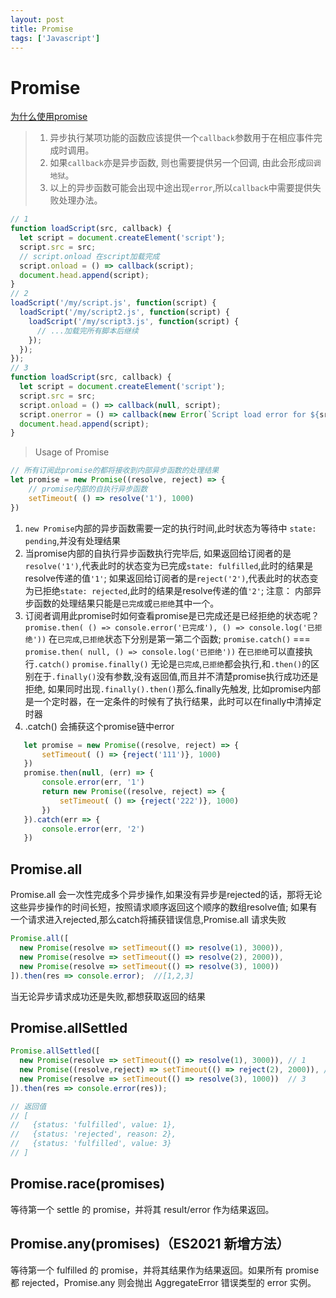 ```yaml
---
layout: post
title: Promise
tags: ['Javascript']
---
```


# Promise

[为什么使用promise](https://zh.javascript.info/callbacks)
> 1. 异步执行某项功能的函数应该提供一个`callback`参数用于在相应事件完成时调用。
> 2. 如果`callback`亦是异步函数, 则也需要提供另一个回调, 由此会形成`回调地狱`。
> 3. 以上的异步函数可能会出现中途出现`error`,所以`callback`中需要提供失败处理办法。

```js
// 1
function loadScript(src, callback) {
  let script = document.createElement('script');
  script.src = src;
  // script.onload 在script加载完成
  script.onload = () => callback(script);
  document.head.append(script);
}
// 2
loadScript('/my/script.js', function(script) {
  loadScript('/my/script2.js', function(script) {
    loadScript('/my/script3.js', function(script) {
      // ...加载完所有脚本后继续
    });
  });
});
// 3 
function loadScript(src, callback) {
  let script = document.createElement('script');
  script.src = src;
  script.onload = () => callback(null, script);
  script.onerror = () => callback(new Error(`Script load error for ${src}`));
  document.head.append(script);
}
```

> Usage of Promise
```js
// 所有订阅此promise的都将接收到内部异步函数的处理结果
let promise = new Promise((resolve, reject) => {
	// promise内部的自执行异步函数
	setTimeout( () => resolve('1'), 1000)
})
```
1. `new Promise`内部的异步函数需要一定的执行时间,此时状态为等待中 `state: pending`,并没有处理结果
2. 当promise内部的自执行异步函数执行完毕后,
  如果返回给订阅者的是`resolve('1')`,代表此时的状态变为已完成`state: fulfilled`,此时的结果是resolve传递的值`'1'`;
  如果返回给订阅者的是`reject('2')`,代表此时的状态变为已拒绝`state: rejected`,此时的结果是resolve传递的值`'2'`;
  注意： 内部异步函数的处理结果只能是`已完成`或`已拒绝`其中一个。
3. 订阅者调用此promise时如何查看promise是已完成还是已经拒绝的状态呢？
 `promise.then( () => console.error('已完成'), () => console.log('已拒绝'))` 在`已完成`,`已拒绝`状态下分别是第一第二个函数;
 `promise.catch()` === `promise.then( null, () => console.log('已拒绝'))` 在`已拒绝`可以直接执行`.catch()`
 `promise.finally()` 无论是`已完成`,`已拒绝`都会执行,和`.then()`的区别在于`.finally()`没有参数,没有返回值,而且并不清楚promise执行成功还是拒绝,
 如果同时出现`.finally().then()`那么.finally先触发, 比如promise内部是一个定时器，在一定条件的时候有了执行结果，此时可以在finally中清掉定时器
4. .catch() 会捕获这个promise链中error
 ```js
 	let promise = new Promise((resolve, reject) => {
		setTimeout( () => {reject('111')}, 1000)
	})
	promise.then(null, (err) => {
		console.error(err, '1')
		return new Promise((resolve, reject) => {
			setTimeout( () => {reject('222')}, 1000)
		})
	}).catch(err => {
	 	console.error(err, '2')
	})
```

## Promise.all
Promise.all 会一次性完成多个异步操作,如果没有异步是rejected的话，那将无论这些异步操作的时间长短，按照请求顺序返回这个顺序的数组resolve值;
如果有一个请求进入rejected,那么catch将捕获错误信息,Promise.all 请求失败
```js
Promise.all([
  new Promise(resolve => setTimeout(() => resolve(1), 3000)),
  new Promise(resolve => setTimeout(() => resolve(2), 2000)),
  new Promise(resolve => setTimeout(() => resolve(3), 1000)) 
]).then(res => console.error);  //[1,2,3]
```

当无论异步请求成功还是失败,都想获取返回的结果
## Promise.allSettled
```js
Promise.allSettled([
  new Promise(resolve => setTimeout(() => resolve(1), 3000)), // 1
  new Promise((resolve,reject) => setTimeout(() => reject(2), 2000)), // 2
  new Promise(resolve => setTimeout(() => resolve(3), 1000))  // 3
]).then(res => console.error(res)); 

// 返回值
// [
//   {status: 'fulfilled', value: 1},
//   {status: 'rejected', reason: 2},
//   {status: 'fulfilled', value: 3}
// ]
```

## Promise.race(promises) 
 等待第一个 settle 的 promise，并将其 result/error 作为结果返回。
## Promise.any(promises)（ES2021 新增方法）
 等待第一个 fulfilled 的 promise，并将其结果作为结果返回。如果所有 promise 都 rejected，Promise.any 则会抛出 AggregateError 错误类型的 error 实例。
